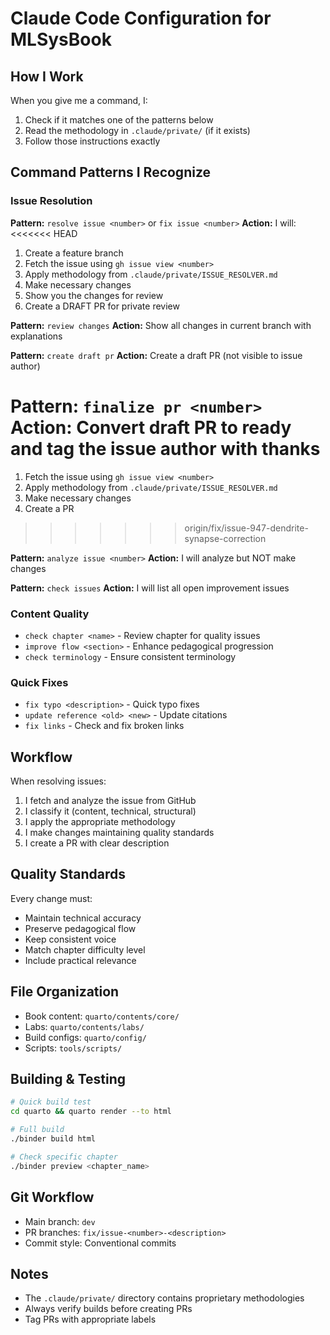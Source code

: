 # Claude Code Configuration for MLSysBook

## How I Work

When you give me a command, I:
1. Check if it matches one of the patterns below
2. Read the methodology in `.claude/private/` (if it exists)
3. Follow those instructions exactly

## Command Patterns I Recognize

### Issue Resolution
**Pattern:** `resolve issue <number>` or `fix issue <number>`
**Action:** I will:
<<<<<<< HEAD
1. Create a feature branch
2. Fetch the issue using `gh issue view <number>`
3. Apply methodology from `.claude/private/ISSUE_RESOLVER.md`
4. Make necessary changes
5. Show you the changes for review
6. Create a DRAFT PR for private review

**Pattern:** `review changes`
**Action:** Show all changes in current branch with explanations

**Pattern:** `create draft pr`
**Action:** Create a draft PR (not visible to issue author)

**Pattern:** `finalize pr <number>`
**Action:** Convert draft PR to ready and tag the issue author with thanks
=======
1. Fetch the issue using `gh issue view <number>`
2. Apply methodology from `.claude/private/ISSUE_RESOLVER.md`
3. Make necessary changes
4. Create a PR
>>>>>>> origin/fix/issue-947-dendrite-synapse-correction

**Pattern:** `analyze issue <number>`
**Action:** I will analyze but NOT make changes

**Pattern:** `check issues`
**Action:** I will list all open improvement issues

### Content Quality
- `check chapter <name>` - Review chapter for quality issues
- `improve flow <section>` - Enhance pedagogical progression
- `check terminology` - Ensure consistent terminology

### Quick Fixes
- `fix typo <description>` - Quick typo fixes
- `update reference <old> <new>` - Update citations
- `fix links` - Check and fix broken links

## Workflow

When resolving issues:
1. I fetch and analyze the issue from GitHub
2. I classify it (content, technical, structural)
3. I apply the appropriate methodology
4. I make changes maintaining quality standards
5. I create a PR with clear description

## Quality Standards

Every change must:
- Maintain technical accuracy
- Preserve pedagogical flow
- Keep consistent voice
- Match chapter difficulty level
- Include practical relevance

## File Organization

- Book content: `quarto/contents/core/`
- Labs: `quarto/contents/labs/`
- Build configs: `quarto/config/`
- Scripts: `tools/scripts/`

## Building & Testing

```bash
# Quick build test
cd quarto && quarto render --to html

# Full build
./binder build html

# Check specific chapter
./binder preview <chapter_name>
```

## Git Workflow

- Main branch: `dev`
- PR branches: `fix/issue-<number>-<description>`
- Commit style: Conventional commits

## Notes

- The `.claude/private/` directory contains proprietary methodologies
- Always verify builds before creating PRs
- Tag PRs with appropriate labels